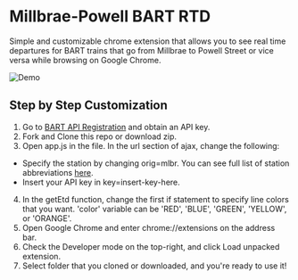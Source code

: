 # Millbrae-Powell BART RTD

Simple and customizable chrome extension that allows you to see real time
departures for BART trains that go from Millbrae to Powell Street or vice versa
while browsing on Google Chrome.

![Demo](https://s3.amazonaws.com/f.cl.ly/items/2g1F2q150d2H0h2G173t/Screen%20Recording%202015-01-09%20at%2010.11%20AM.gif)

## Step by Step Customization

1. Go to [BART API Registration](http://api.bart.gov/api/register.aspx) and obtain an API key.
2. Fork and Clone this repo or download zip.
3. Open app.js in the file. In the url section of ajax, change the following:
  * Specify the station by changing orig=mlbr. You can see full list of
  station abbreviations [here](http://api.bart.gov/docs/overview/abbrev.aspx).
  * Insert your API key in key=insert-key-here.
4. In the getEtd function, change the first if statement to specify
line colors that you want. 'color' variable can be 'RED', 'BLUE', 'GREEN',
'YELLOW', or 'ORANGE'.
5. Open Google Chrome and enter chrome://extensions on the address bar.
6. Check the Developer mode on the top-right, and click Load unpacked extension.
7. Select folder that you cloned or downloaded, and you're ready to use it!
